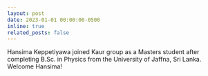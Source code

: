 ```yaml
---
layout: post
date: 2023-01-01 00:00:00-0500
inline: true
related_posts: false
---
```


Hansima Keppetiyawa joined Kaur group as a Masters student after completing B.Sc. in Physics from the University of Jaffna, Sri Lanka. Welcome Hansima!
